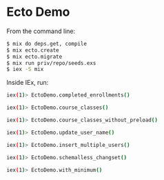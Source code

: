 # Ecto Demo

From the command line:

```sh
$ mix do deps.get, compile
$ mix ecto.create
$ mix ecto.migrate
$ mix run priv/repo/seeds.exs
$ iex -S mix
```

Inside IEx, run:
```sh
iex(1)> EctoDemo.completed_enrollments()
```
```sh
iex(1)> EctoDemo.course_classes()
```
```sh
iex(1)> EctoDemo.course_classes_without_preload()
```
```sh
iex(1)> EctoDemo.update_user_name()
```
```sh
iex(1)> EctoDemo.insert_multiple_users()
```
```sh
iex(1)> EctoDemo.schemalless_changset()
```
```sh
iex(1)> EctoDemo.with_minimum()
```
